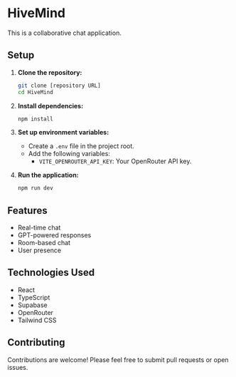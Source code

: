 # HiveMind

This is a collaborative chat application.

## Setup

1.  **Clone the repository:**
    ```bash
    git clone [repository URL]
    cd HiveMind
    ```

2.  **Install dependencies:**
    ```bash
    npm install
    ```

3.  **Set up environment variables:**
    *   Create a `.env` file in the project root.
    *   Add the following variables:
        *   `VITE_OPENROUTER_API_KEY`: Your OpenRouter API key.

4.  **Run the application:**
    ```bash
    npm run dev
    ```

## Features

*   Real-time chat
*   GPT-powered responses
*   Room-based chat
*   User presence

## Technologies Used

*   React
*   TypeScript
*   Supabase
*   OpenRouter
*   Tailwind CSS

## Contributing

Contributions are welcome! Please feel free to submit pull requests or open issues.
